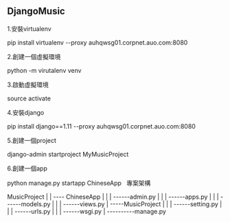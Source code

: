 ## DjangoMusic


1.安裝virtualenv
  
  pip install virtualenv --proxy auhqwsg01.corpnet.auo.com:8080
  
2.創建一個虛擬環境
  
  python -m virutalenv venv

3.啟動虛擬環境
  
  source activate

4.安裝django
  
  pip install django==1.11 --proxy auhqwsg01.corpnet.auo.com:8080

5.創建一個project

  django-admin startproject MyMusicProject

6.創建一個app

  python manage.py startapp ChineseApp
  
專案架構

 MusicProject
    |
    |
    ---- ChineseApp
    |         |
    |         ------admin.py
    |         |
    |         ------apps.py
    |         |
    |         ------models.py
    |         |
    |         ------views.py
    |
    -----MusicProject
    |         |
    |         ------setting.py
    |         |
    |         ------urls.py
    |         |
    |         ------wsgi.py
    |
    ----------manage.py



    

